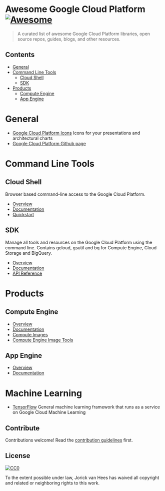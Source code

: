 # Awesome Google Cloud Platform [![Awesome](https://cdn.rawgit.com/sindresorhus/awesome/d7305f38d29fed78fa85652e3a63e154dd8e8829/media/badge.svg)](https://github.com/sindresorhus/awesome)

> A curated list of awesome Google Cloud Platform libraries, open source repos, guides, blogs, and other resources.


## Contents

- [General](#general)
- [Command Line Tools](#command-line-tools)
  - [Cloud Shell](#cloud-shell)
  - [SDK](#sdk)
- [Products](#products)
  - [Compute Engine](#compute-engine)
  - [App Engine](#app-engine)


# General

- [Google Cloud Platform Icons](https://cloud.google.com/icons/) Icons for your presentations and architectural charts
- [Google Cloud Platform Github page](https://github.com/GoogleCloudPlatform)


# Command Line Tools

## Cloud Shell

Browser based command-line access to the Google Cloud Platform.

- [Overview](https://cloud.google.com/shell/)
- [Documentation](https://cloud.google.com/shell/docs/)
- [Quickstart](https://cloud.google.com/shell/docs/quickstart)


## SDK

Manage all tools and resources on the Google Cloud Platform using the command line. Contains gcloud, gsutil and bq for Compute Engine, Cloud Storage and BigQuery.

- [Overview](https://cloud.google.com/sdk/)
- [Documentation](https://cloud.google.com/sdk/docs/)
- [API Reference](https://cloud.google.com/sdk/gcloud/reference/)


# Products

## Compute Engine

- [Overview](https://cloud.google.com/appengine/?hl=nl)
- [Documentation](https://cloud.google.com/compute/docs/?hl=nl)
- [Compute Images](https://github.com/GoogleCloudPlatform/compute-image-packages)
- [Compute Engine Image Tools](https://github.com/GoogleCloudPlatform/compute-image-tools)


## App Engine

- [Overview](https://cloud.google.com/appengine/?hl=nl)
- [Documentation](https://cloud.google.com/appengine/docs/?hl=nl)


# Machine Learning

- [TensorFlow](https://www.tensorflow.org/) General machine learning framework that runs as a service on Google Cloud Machine Learning


## Contribute

Contributions welcome! Read the [contribution guidelines](contributing.md) first.


## License

[![CC0](http://mirrors.creativecommons.org/presskit/buttons/88x31/svg/cc-zero.svg)](http://creativecommons.org/publicdomain/zero/1.0)

To the extent possible under law, Jorick van Hees has waived all copyright and
related or neighboring rights to this work.
